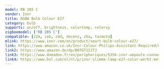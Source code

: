 ```yaml
---
model: RB 285 C
vendor: Innr
title: RGBW Bulb Colour E27
category: bulb
supports: on/off, brightness, colortemp, colorxy
zigbeemodel: ['RB 285 C']
compatible: [z2m, iob, z4d, deconz, zha, tasmota]
mlink: https://www.innr.com/en/product/smart-bulb-colour-e27/
link: https://www.amazon.co.uk/Innr-Colour-Philips-Assistant-Required/dp/B07GT1LWDH
link2: https://www.amazon.de/dp/B07GT12JTJ
link3: https://www.domadoo.fr/en/peripheriques/5356-innr-ampoule-connectee-type-e27-zigbee-30-pack-de-2-ampoules-multicolor-rgbw-blanc-reglable-2200k-a-6500k-8718781552213.html
link4: https://www.bol.com/nl/nl/p/innr-slimme-lamp-e27-color-werkt-met-philips-hue-16-miljoen-kleuren-en-alle-wittinten-zigbee-smart-led-dimbaar-en-tunable/9200000098946101/
---
```

